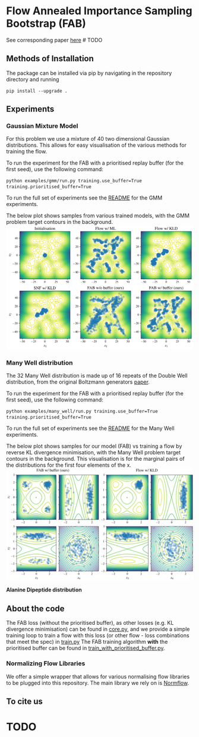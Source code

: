 # Flow Annealed Importance Sampling Bootstrap (FAB)
See corresponding paper [here]() # TODO

## Methods of Installation

The  package can be installed via pip by navigating in the repository directory and running

```
pip install --upgrade .
```

## Experiments

### Gaussian Mixture Model
For this problem we use a mixture of 40 two dimensional Gaussian distributions. 
This allows for easy visualisation of the various methods for training the flow.

To run the experiment for the FAB with a prioritised replay buffer (for the first seed), use the following command:
```
python examples/gmm/run.py training.use_buffer=True training.prioritised_buffer=True
```
To run the full set of experiments see the [README](../examples/gmm/README.md) for the GMM experiments. 

The below plot shows samples from various trained models, with the GMM problem target contours in the background.
![Gaussian Mixture Model samples vs contours](examples/gmm/plots/MoG.png)

### Many Well distribution
The 32 Many Well distribution is made up of 16 repeats of the Double Well distribution, 
from the original Boltzmann generators [paper](https://www.science.org/doi/10.1126/science.aaw1147).

To run the experiment for the FAB with a prioritised replay buffer (for the first seed), use the following command:
```
python examples/many_well/run.py training.use_buffer=True training.prioritised_buffer=True
```
To run the full set of experiments see the [README](./examples/many_well/README.md) for the Many Well experiments. 

The below plot shows samples for our model (FAB) vs training a flow by reverse KL divergence 
minimisation, with the Many Well problem target contours in the background. 
This visualisation is for the marginal pairs of the distributions for the first four elements of the x.
![Many Well distribution FAB vs training by KL divergence minimisation](examples/many_well/plots/many_well.png)

**Alanine Dipeptide distribution**


## About the code
The FAB loss (without the prioritised buffer), as other losses (e.g. KL divergence minimisation) can be found in [core.py](fab/core.py), and we provide a simple training loop to 
train a flow with this loss (or other flow - loss combinations that meet the spec) in [train.py](fab/train.py) 
The FAB training algorithm **with** the prioritised buffer can be found in [train_with_prioritised_buffer.py](fab/train_with_prioritised_buffer.py). 


### Normalizing Flow Libraries
We offer a simple wrapper that allows for various normalising flow libraries to be plugged into 
this repository. The main library we rely on is 
[Normflow](github.com/VincentStimper/normalizing-flows). 


## To cite us
 # TODO